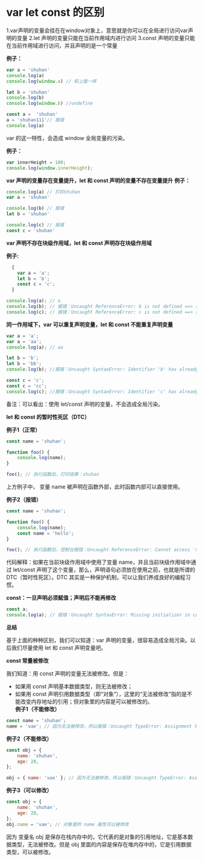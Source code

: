# var let const 的区别
1.var声明的变量会挂在在window对象上，意思就是你可以在全局进行访问var声明的变量
2.let 声明的变量只能在当前作用域内进行访问
3.const 声明的变量只能在当前作用域进行访问，并且声明的是一个常量

**例子：**
```js
var a = 'shuhan'
console.log(a)
console.log(window.a) // 和上面一样
```

```js
let b = 'shuhan'
console.log(b)
console.log(window.b) //undefine
```

```js
const a =  'shuhan'
a = 'shuhan111'// 报错
console.log(a)
```
var 的这一特性，会造成 window 全局变量的污染。

**例子：**

```js   
var innerHeight = 100;
console.log(window.innerHeight); 
```

**var 声明的变量存在变量提升，let 和 const 声明的变量不存在变量提升**
**例子：**
```js
console.log(a) // 打印shuhan
var a = 'shuhan'
```

```js
console.log(b) // 报错
let b = 'shuhan'
```

```js
console.log(c) // 报错
const c = 'shuhan'
```

**var 声明不存在块级作用域，let 和 const 声明存在块级作用域**

**例子:**
```js
  {
    var a = 'a';
    let b = 'b';
    const c = 'c';
  }

console.log(a); // a
console.log(b); // 报错：Uncaught ReferenceError: b is not defined ==> 找不到b这个变量
console.log(c); // 报错：Uncaught ReferenceError: c is not defined ==> 找不到c这个变量  
```

**同一作用域下，var 可以重复声明变量，let 和 const 不能重复声明变量**
```js
var a = 'a';
var a = 'aa';
console.log(a); // aa
```

```js
let b = 'b';
let b = 'bb';
console.log(b); //报错：Uncaught SyntaxError: Identifier 'b' has already been declared  ==> 变量 b 已经被声明了
```

```js
const c = 'c';
const c = 'cc';
console.log(c); //报错：Uncaught SyntaxError: Identifier 'c' has already been declared  ==> 变量 c 已经被声明了
```
备注：可以看出：使用 let/const 声明的变量，不会造成全局污染。

**let 和 const 的暂时性死区（DTC）**

**例子1（正常）**
```js
const name = 'shuhan';

function foo() {
    console.log(name);
}

foo(); // 执行函数后，打印结果：shuhan
```
上方例子中， 变量 name 被声明在函数外部，此时函数内部可以直接使用。

**例子2（报错）**
```js
const name = 'shuhan';

function foo() {
    console.log(name);
    const name = 'hello';
}

foo(); // 执行函数后，控制台报错：Uncaught ReferenceError: Cannot access 'name' before initialization
```
代码解释：如果在当前块级作用域中使用了变量 name，并且当前块级作用域中通过 let/const 声明了这个变量，那么，声明语句必须放在使用之前，也就是所谓的 DTC（暂时性死区）。DTC 其实是一种保护机制，可以让我们养成良好的编程习惯。

**const：一旦声明必须赋值；声明后不能再修改**
```js
const a;
console.log(a); // 报错：Uncaught SyntaxError: Missing initializer in const declaration
```

**总结**

基于上面的种种区别，我们可以知道：var 声明的变量，很容易造成全局污染。以后我们尽量使用 let 和 const 声明变量吧。

**const 常量被修改**

我们知道：用 const 声明的变量无法被修改。但是：
* 如果用 const 声明基本数据类型，则无法被修改；
* 如果用 const 声明引用数据类型（即“对象”），这里的“无法被修改”指的是不能改变内存地址的引用；但对象里的内容是可以被修改的。
**例子1（不能修改）**
```js
const name = 'shuhan';
name = 'vae'; // 因为无法被修改，所以报错：Uncaught TypeError: Assignment to constant variable
```

**例子2（不能修改）**
```js
const obj = {
    name: 'shuhan',
    age: 28,
};

obj = { name: 'vae' }; // 因为无法被修改，所以报错：Uncaught TypeError: Assignment to constant variable
```


**例子3（可以修改）**

```js
const obj = {
    name: 'shuhan',
    age: 28,
};
obj.name = 'vae'; // 对象里的 name 属性可以被修改
```

因为 变量名 obj 是保存在栈内存中的，它代表的是对象的引用地址，它是基本数据类型，无法被修改。但是 obj 里面的内容是保存在堆内存中的，它是引用数据类型，可以被修改。